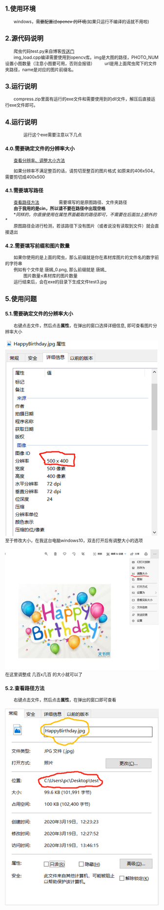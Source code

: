 ﻿<h2 id="1"> 1.使用环境 </h2>

　　windows，~~需要配置过opencv 的环境~~(如果只运行不编译的话就不用啦)

 <h2 id="2"> 2.源代码说明</h2>

　　爬虫代码test.py来自博客[传送门](https://blog.csdn.net/qq_40774175/article/details/81273198)  
　　img_load.cpp编译需要使用到opencv库。img是大图的路径，PHOTO_NUM设置小图数量（注意小图要可用，否则会报错） 
　　url是用上面爬虫爬下的文件夹路径，name是对应的图片前缀名。

<h2 id="3"> 3.运行说明</h2>

　　compress.zip里面有运行的exe文件和需要使用到的dll文件，解压后直接运行exe文件即可。
　　
<h2 id="4"> 4.运行说明</h2>
　　
　　运行这个exe需要注意以下几点

<h3 id="4.0"> 4.0.需要确定文件的分辨率大小</h3>

　　[查看分辨率、调整大小方法](#5.1)

　　如果分辨率不满足整百的话，请剪切至整百的图片格式  如原来的406x504， 需要剪切成400x500

<h3 id="4.1"> 4.1.需要填写路径</h3>

　　[查看路径方法](#5.2) 
　　
　　需要填写的是原图路径、文件夹路径  
　　**由于我用的是cin，所以请不要在路径中出现空格**  
　　**同样的，你直接使用在属性界面截取的路径即可，不需要在后面加上额外的\**  
　　原图路径会进行检测，若该路径下没有图片（或者说没有读取到文件）就会直接退出  

<h3 id="4.2"> 4.2.需要填写前缀和图片数量</h3>

　　如果你使用的是上面的爬虫，那么前缀就是你在素材库图片的文件名的数字前的字符串  
　　例如有个文件是  唐嫣_0.png, 那么前缀就是  唐嫣_  
　　
　　图片数量≤素材库的图片数量  
　　运行结束后，会在exe的目录下生成文件test3.jpg  
 


<h2 id="5"> 5.使用问题</h2>

<h3 id="5.1"> 5.1.需要确定文件的分辨率大小</h3>

　　右键点击文件，然后点击**属性**，在弹出的窗口选择详细信息, 即可查看图片分辨率大小   
　　![pic](https://github.com/Misaka-Mikodo/splice_picture/blob/master/pic/0.png) 
　　至于修改大小，在我这台电脑windows10，双击打开后有调整大小的选项  
　　![pic](https://github.com/Misaka-Mikodo/splice_picture/blob/master/pic/0_1.png) 
　　在这里调整成 几百x几百 的大小就可以了 

<h3 id="5.2"> 5.2.查看路径方法</h3>

　　右键点击文件，然后点击**属性**，在弹出的窗口即可查看  
　　![pic](https://github.com/Misaka-Mikodo/splice_picture/blob/master/pic/1.png) 